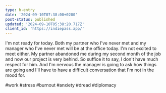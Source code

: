```yaml
---
type: h-entry
date: '2024-09-10T07:38:00+0200'
post-status: published
updated: '2024-09-10T05:38:20.717Z'
client_id: 'https://indiepass.app/'
---
```

I'm not ready for today. Both my partner who I've never met and my manager who I've never met will be at the office today. I'm not excited to meet either. My partner abandoned me during my second month of the job and now our project is very behind. So suffice it to say, I don't have much respect for him. And I'm nervous the manager is going to ask how things are going and I'll have to have a difficult conversation that I'm not in the mood for. 

#work #stress #burnout #anxiety #dread #diplomacy
